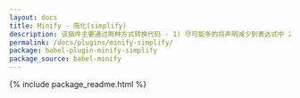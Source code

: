 ```yaml
---
layout: docs
title: Minify - 简化(simplify)
description: 该插件主要通过两种方式转换代码 - 1) 尽可能多的将声明减少到表达式中 2) 使表达式尽可能一致，以获得更好的可压缩性
permalink: /docs/plugins/minify-simplify/
package: babel-plugin-minify-simplify
package_source: babel-minify
---
```


{% include package_readme.html %}
